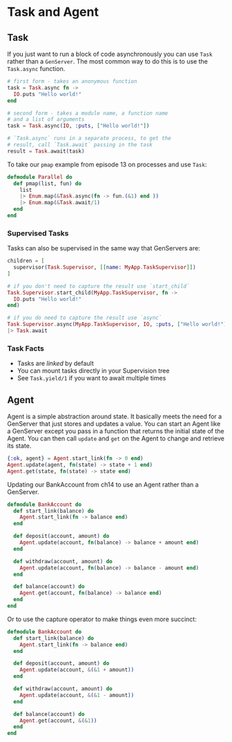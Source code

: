 # Task and Agent

## Task
If you just want to run a block of code asynchronously you can use `Task` rather than a `GenServer`. The most common way to do this is to use the `Task.async` function.

```elixir
# first form - takes an anonymous function
task = Task.async fn ->
  IO.puts "Hello world!"
end

# second form - takes a module name, a function name
# and a list of arguments
task = Task.async(IO, :puts, ["Hello world!"])

# `Task.async` runs in a separate process, to get the
# result, call `Task.await` passing in the task
result = Task.await(task)
```

To take our `pmap` example from episode 13 on processes and use `Task`:

```elixir
defmodule Parallel do
  def pmap(list, fun) do
    list
    |> Enum.map(&Task.async(fn -> fun.(&1) end ))
    |> Enum.map(&Task.await/1)
  end
end
```

### Supervised Tasks
Tasks can also be supervised in the same way that GenServers are:

```elixir
children = [
  supervisor(Task.Supervisor, [[name: MyApp.TaskSupervisor]])
]

# if you don't need to capture the result use `start_child`
Task.Supervisor.start_child(MyApp.TaskSupervisor, fn ->
  IO.puts "Hello world!"
end)

# if you do need to capture the result use `async`
Task.Supervisor.async(MyApp.TaskSupervisor, IO, :puts, ["Hello world!"])
|> Task.await
```

### Task Facts
- Tasks are _linked_ by default
- You can mount tasks directly in your Supervision tree
- See `Task.yield/1` if you want to await multiple times

## Agent
Agent is a simple abstraction around state. It basically meets the need for a GenServer that just stores and updates a value. You can start an Agent like a GenServer except you pass in a function that returns the initial state of the Agent. You can then call `update` and `get` on the Agent to change and retrieve its state.

```elixir
{:ok, agent} = Agent.start_link(fn -> 0 end)
Agent.update(agent, fn(state) -> state + 1 end)
Agent.get(state, fn(state) -> state end)
```

Updating our BankAccount from ch14 to use an Agent rather than a GenServer.

```elixir
defmodule BankAccount do
  def start_link(balance) do
    Agent.start_link(fn -> balance end)
  end

  def deposit(account, amount) do
    Agent.update(account, fn(balance) -> balance + amount end)
  end

  def withdraw(account, amount) do
    Agent.update(account, fn(balance) -> balance - amount end)
  end

  def balance(account) do
    Agent.get(account, fn(balance) -> balance end)
  end
end
```

Or to use the capture operator to make things even more succinct:

```elixir
defmodule BankAccount do
  def start_link(balance) do
    Agent.start_link(fn -> balance end)
  end

  def deposit(account, amount) do
    Agent.update(account, &(&1 + amount))
  end

  def withdraw(account, amount) do
    Agent.update(account, &(&1 - amount))
  end

  def balance(account) do
    Agent.get(account, &(&1))
  end
end
```